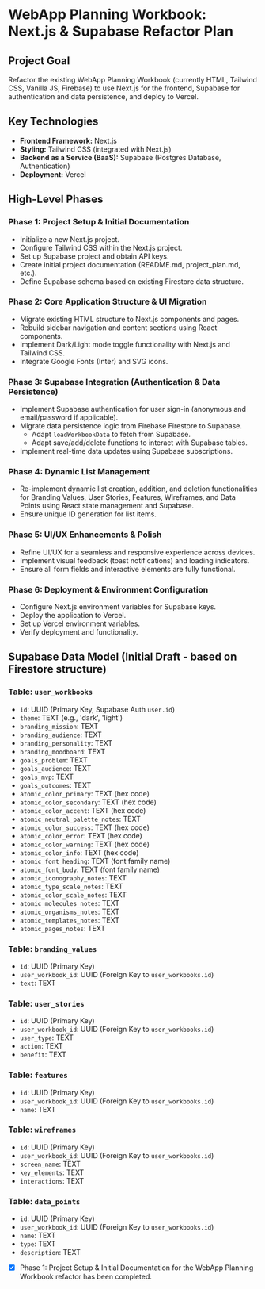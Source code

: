 # WebApp Planning Workbook: Next.js & Supabase Refactor Plan

## Project Goal

Refactor the existing WebApp Planning Workbook (currently HTML, Tailwind CSS, Vanilla JS, Firebase) to use Next.js for the frontend, Supabase for authentication and data persistence, and deploy to Vercel.

## Key Technologies

- **Frontend Framework:** Next.js
- **Styling:** Tailwind CSS (integrated with Next.js)
- **Backend as a Service (BaaS):** Supabase (Postgres Database, Authentication)
- **Deployment:** Vercel

## High-Level Phases

### Phase 1: Project Setup & Initial Documentation

- Initialize a new Next.js project.
- Configure Tailwind CSS within the Next.js project.
- Set up Supabase project and obtain API keys.
- Create initial project documentation (README.md, project_plan.md, etc.).
- Define Supabase schema based on existing Firestore data structure.

### Phase 2: Core Application Structure & UI Migration

- Migrate existing HTML structure to Next.js components and pages.
- Rebuild sidebar navigation and content sections using React components.
- Implement Dark/Light mode toggle functionality with Next.js and Tailwind CSS.
- Integrate Google Fonts (Inter) and SVG icons.

### Phase 3: Supabase Integration (Authentication & Data Persistence)

- Implement Supabase authentication for user sign-in (anonymous and email/password if applicable).
- Migrate data persistence logic from Firebase Firestore to Supabase.
  - Adapt `loadWorkbookData` to fetch from Supabase.
  - Adapt save/add/delete functions to interact with Supabase tables.
- Implement real-time data updates using Supabase subscriptions.

### Phase 4: Dynamic List Management

- Re-implement dynamic list creation, addition, and deletion functionalities for Branding Values, User Stories, Features, Wireframes, and Data Points using React state management and Supabase.
- Ensure unique ID generation for list items.

### Phase 5: UI/UX Enhancements & Polish

- Refine UI/UX for a seamless and responsive experience across devices.
- Implement visual feedback (toast notifications) and loading indicators.
- Ensure all form fields and interactive elements are fully functional.

### Phase 6: Deployment & Environment Configuration

- Configure Next.js environment variables for Supabase keys.
- Deploy the application to Vercel.
- Set up Vercel environment variables.
- Verify deployment and functionality.

## Supabase Data Model (Initial Draft - based on Firestore structure)

### Table: `user_workbooks`

- `id`: UUID (Primary Key, Supabase Auth `user.id`)
- `theme`: TEXT (e.g., 'dark', 'light')
- `branding_mission`: TEXT
- `branding_audience`: TEXT
- `branding_personality`: TEXT
- `branding_moodboard`: TEXT
- `goals_problem`: TEXT
- `goals_audience`: TEXT
- `goals_mvp`: TEXT
- `goals_outcomes`: TEXT
- `atomic_color_primary`: TEXT (hex code)
- `atomic_color_secondary`: TEXT (hex code)
- `atomic_color_accent`: TEXT (hex code)
- `atomic_neutral_palette_notes`: TEXT
- `atomic_color_success`: TEXT (hex code)
- `atomic_color_error`: TEXT (hex code)
- `atomic_color_warning`: TEXT (hex code)
- `atomic_color_info`: TEXT (hex code)
- `atomic_font_heading`: TEXT (font family name)
- `atomic_font_body`: TEXT (font family name)
- `atomic_iconography_notes`: TEXT
- `atomic_type_scale_notes`: TEXT
- `atomic_color_scale_notes`: TEXT
- `atomic_molecules_notes`: TEXT
- `atomic_organisms_notes`: TEXT
- `atomic_templates_notes`: TEXT
- `atomic_pages_notes`: TEXT

### Table: `branding_values`

- `id`: UUID (Primary Key)
- `user_workbook_id`: UUID (Foreign Key to `user_workbooks.id`)
- `text`: TEXT

### Table: `user_stories`

- `id`: UUID (Primary Key)
- `user_workbook_id`: UUID (Foreign Key to `user_workbooks.id`)
- `user_type`: TEXT
- `action`: TEXT
- `benefit`: TEXT

### Table: `features`

- `id`: UUID (Primary Key)
- `user_workbook_id`: UUID (Foreign Key to `user_workbooks.id`)
- `name`: TEXT

### Table: `wireframes`

- `id`: UUID (Primary Key)
- `user_workbook_id`: UUID (Foreign Key to `user_workbooks.id`)
- `screen_name`: TEXT
- `key_elements`: TEXT
- `interactions`: TEXT

### Table: `data_points`

- `id`: UUID (Primary Key)
- `user_workbook_id`: UUID (Foreign Key to `user_workbooks.id`)
- `name`: TEXT
- `type`: TEXT
- `description`: TEXT

- [x] Phase 1: Project Setup & Initial Documentation for the WebApp Planning Workbook refactor has been completed.
